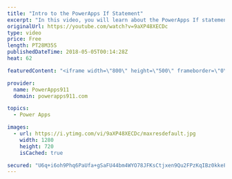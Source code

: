 ```yaml
---
title: "Intro to the PowerApps If Statement"
excerpt: "In this video, you will learn about the PowerApps If statement. The If function is the cornerstone of all apps so the more you know the better. We cover the basics of If logic, how to use the function, and cover PowerApps If multiple conditions. Fun stuff."
originalUrl: https://youtube.com/watch?v=9aXP48XECDc
type: video
price: Free
length: PT28M35S
publishedDateTime: 2018-05-05T00:14:28Z
heat: 62

featuredContent: "<iframe width=\"800\" height=\"500\" frameborder=\"0\" src=\"https://www.youtube.com/embed/9aXP48XECDc\" allow=\"accelerometer; autoplay; encrypted-media; gyroscope; picture-in-picture\" allowfullscreen></iframe>"

provider:
  name: PowerApps911
  domain: powerapps911.com

topics:
  - Power Apps

images:
  - url: https://i.ytimg.com/vi/9aXP48XECDc/maxresdefault.jpg
    width: 1280
    height: 720
    isCached: true

secured: "U6q+i6oh9Phq6PaUfa+gSaFU44bm4WYO78JFKsCtjxen9Qu2FPzKqIBz0kkeFZNZYbLRQs0vHFLLJaog9c3fHHW8n86hKr0K9R4naeJFk8TneizJ4qmnakftN4hCcu7JZsdqWKLO7rAQ7XaLwI3rAGUGzzhR4uxwhF6i3XkTDpejhtLEiOXw1nKcmawxmjJjx0h4HECFmzE1X+QhAiKkxsgFe9Uuij6/ljN6abpxIFn7sOqYedGRPp0+BneFdHMAAvmMOWP9Aq7+aFevKwK6bBy/BgtLJROCwL+hMP/JqkTzq+fJRW5TV6qWZaP/+CiZtpepPp46o5PiYlRdKONNY9rl813JsJOmFKAUWLVsJqH0yquPkrib14925Sm6LIaNPhFBW54wiFUZ0V+iluNiy9F6knQc7PP9Zd4Al3REe6E=;j8F/HNgJBM3viEVA53BXmw=="
---
```


